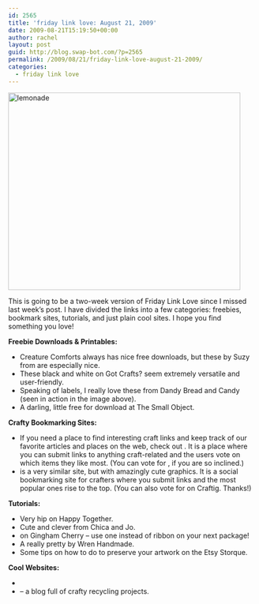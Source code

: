```yaml
---
id: 2565
title: 'friday link love: August 21, 2009'
date: 2009-08-21T15:19:50+00:00
author: rachel
layout: post
guid: http://blog.swap-bot.com/?p=2565
permalink: /2009/08/21/friday-link-love-august-21-2009/
categories:
  - friday link love
---
```

[  <img src="http://blog.swap-bot.com/wp-content/uploads/2009/08/lemonade.jpg" alt="lemonade" title="lemonade" width="470" height="400" class="alignleft size-full wp-image-2568" />](http://dandybreadandcandy.blogspot.com/2009/07/free-lemonade-goodies-spiked-version.html)

This is going to be a two-week version of Friday Link Love since I missed last week&#8217;s post. I have divided the links into a few categories: freebies, bookmark sites, tutorials, and just plain cool sites. I hope you find something you love!

**Freebie Downloads & Printables:**

  * Creature Comforts always has nice free downloads, but these by Suzy from are especially nice.
  * These black and white on Got Crafts? seem extremely versatile and user-friendly. 
  * Speaking of labels, I really love these from Dandy Bread and Candy (seen in action in the image above). 
  * A darling, little free for download at The Small Object.

**Crafty Bookmarking Sites:**

  * If you need a place to find interesting craft links and keep track of our favorite articles and places on the web, check out . It is a place where you can submit links to anything craft-related and the users vote on which items they like most. (You can vote for , if you are so inclined.)
  * is a very similar site, but with amazingly cute graphics. It is a social bookmarking site for crafters where you submit links and the most popular ones rise to the top. (You can also vote for on Craftig. Thanks!)

**Tutorials:**

  * Very hip on Happy Together.
  * Cute and clever from Chica and Jo.
  * on Gingham Cherry &#8211; use one instead of ribbon on your next package!
  * A really pretty by Wren Handmade.
  * Some tips on how to do to preserve your artwork on the Etsy Storque.

**Cool Websites:**

  * 
  * &#8211; a blog full of crafty recycling projects.